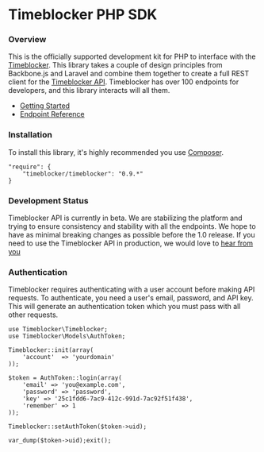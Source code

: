 # Timeblocker PHP SDK

### Overview

This is the officially supported development kit for PHP to interface with the [Timeblocker](http://timeblocker.co/ "Timeblocker"). This library takes a couple of design principles from Backbone.js and Laravel and combine them together to create a full REST client for the [Timeblocker API](http://timeblocker.co/docs/api/v1/ "Timeblocker"). Timeblocker has over 100 endpoints for developers, and this library interacts will all them.

- [Getting Started](http://timeblocker.dev/docs/api/getting-started "Getting Started")
- [Endpoint Reference](http://timeblocker.dev/docs/api/v1 "Endpoint Reference")

### Installation

To install this library, it's highly recommended you use [Composer](https://getcomposer.org/ "Composer").

    "require": {
        "timeblocker/timeblocker": "0.9.*"
    }

### Development Status

Timeblocker API is currently in beta. We are stabilizing the platform and trying to ensure consistency and stability with all the endpoints. We hope to have as minimal breaking changes as possible before the 1.0 release. If you need to use the Timeblocker API in production, we would love to [hear from you](http://timeblocker.co/support/ "Contact Us")

### Authentication

Timeblocker requires authenticating with a user account before making API requests. To authenticate, you need a user's email, password, and API key. This will generate an authentication token which you must pass with all other requests.

	use Timeblocker\Timeblocker;
	use Timeblocker\Models\AuthToken;

	Timeblocker::init(array(
		'account'  => 'yourdomain'
	));

	$token = AuthToken::login(array(
		'email' => 'you@example.com', 
		'password' => 'password',
		'key' => '25c1fdd6-7ac9-412c-991d-7ac92f51f438',
		'remember' => 1
	));

	Timeblocker::setAuthToken($token->uid);

	var_dump($token->uid);exit();
